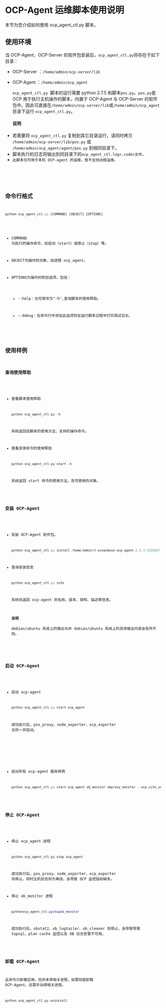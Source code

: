 OCP-Agent 运维脚本使用说明
=======================================

本节为您介绍如何使用 ocp_agent_ctl.py 脚本。

使用环境
-------------------------

当 OCP-Agent、OCP-Server 的软件包安装后，`ocp_agent_ctl.py`将存在于如下目录：

* OCP-Server ：`/home/admin/ocp-server/lib`



* OCP-Agent ：`/home/admin/ocp_agent`

  `ocp_agent_ctl.py `脚本的运行需要 python 2.7.5 和脚本`pos.py`。`pos.py`是 OCP 用于执行主机操作的脚本，内置于 OCP-Agent 与 OCP-Server 的软件包中。因此可直接在`/home/admin/ocp-server/lib`或`/home/admin/ocp_agent`目录下运行 `ocp_agent_ctl.py`。

  <main id="notice" type='explain'><h4>说明</h4><p><li>若需要将 <code>ocp_agent_ctl.py</code> 复制到其它目录运行，请同时拷贝 <code>/home/admin/ocp-server/lib/pos.py</code> 或 <code>/home/admin/ocp_agent/agent/pos.py</code> 到相同目录下。</li><li>脚本执行的日志将输出到同目录下的<code>ocp_agent_ctl.log<.code>文件。</li><li>此脚本仅可用于本机 OCP-agent 的运维，暂不支持远程运维。</li></p></main>












命令行格式
--------------------------

```javascript
python ocp_agent_ctl.py [COMMAND] [OBJECT] [OPTIONS]
```



* COMMAND 为执行的操作命令，如启动（start）或停止（stop）等。



* OBJECT为操作的对象，如进程 ocp_agent。



* OPTIONS为操作的附加选项，包括：

  * --help：也可简写为"-h",查询脚本的使用帮助。



  * --debug：在命令行中添加此选项将在运行脚本过程中打印调试日志。









使用样例
-------------------------

### 查询使用帮助

* 查看脚本使用帮助

  ```java
  python ocp_agent_ctl.py -h
  ```



  系统返回该脚本的使用方法，支持的操作命令。


* 查看具体命令的使用帮助

  ```java
  python ocp_agent_ctl.py start -h
  ```



  系统返回 start 命令的使用方法，及可使用的对象。





### 安装 OCP-Agent

* 安装 OCP-Agent 软件包。

  ```javascript
  python ocp_agent_ctl.py install /home/admin/t-oceanbase-ocp-agent-2.4.3-1234567.alios7.x86_64.rpm
  ```



* 查询安装信息

  ```javascript
  python ocp_agent_ctl.py info
  ```



  系统将返回 ocp-agent 的名称、版本、架构、描述等信息。

  <main id="notice" type='explain'><h4>说明</h4><p>debian/ubuntu 系统上的输出与非 debian/ubuntu 系统上的具体输出内容会有所不同。</p></main>







### 启动 OCP-Agent

* 启动 ocp-agent

  ```javascript
  python ocp_agent_ctl.py start ocp_agent
  ```



  成功执行后，pos_proxy、node_exporter、ocp_exporter 也将一并启动。





<!-- -->

* 启动所有 ocp-agent 服务样例

  ```javascript
  python ocp_agent_ctl.py start ocp_agent ob_monitor obproxy_monitor --ocp_site_url http://localhost:8080 --cluster_name cluster1
  ```






### 停止 OCP-Agent

* 停止 ocp_agent 进程

  ```java
  python ocp_agent_ctl.py stop ocp_agent
  ```



  成功执行后，pos_proxy、node_exporter、ocp_exporter 将停止，同时主机状态将为离线，会导致 OCP 监控指标缺失。


* 停止 ob_monitor 进程

  ```java
  pythonocp_agent_ctl.pystopob_monitor
  ```



  成功执行后，obstat2、ob_logtailer、ob_cleaner 将停止，会导致导致 topsql、plan cache 监控以及 OB 日志告警不可用。





### 卸载 OCP-Agent

此命令只卸载应用，但并未停相关进程，如需彻底卸载 OCP-Agent，还需手动停相关进程。

```java
python ocp_agent_ctl.py uninstall
```
